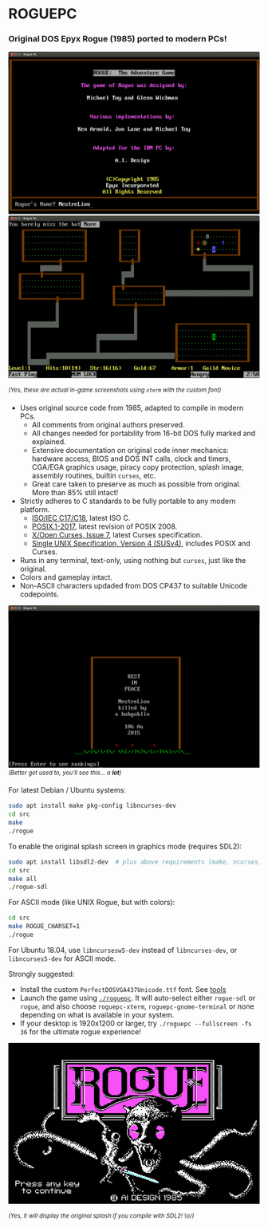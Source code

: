 ROGUEPC
===============================================================================

### Original DOS Epyx Rogue (1985) ported to modern PCs!

![Title Screen](screenshots/title.png)![Level 1, fully explored](screenshots/level1.png)

<sup>*(Yes, these are actual in-game screenshots using `xterm` with the custom font)*</sup>

- Uses original source code from 1985, adapted to compile in modern PCs.
    - All comments from original authors preserved.
    - All changes needed for portability from 16-bit DOS fully marked and explained.
    - Extensive documentation on original code inner mechanics:
      hardware access, BIOS and DOS INT calls, clock and timers, CGA/EGA graphics usage,
      piracy copy protection, splash image, assembly routines, builtin `curses`, etc.
    - Great care taken to preserve as much as possible from original. More than 85% still intact!
- Strictly adheres to C standards to be fully portable to any modern platform.
    - [ISO/IEC C17/C18](https://en.wikipedia.org/wiki/C17_%28C_standard_revision%29), latest ISO C.
    - [POSIX.1-2017](https://pubs.opengroup.org/onlinepubs/9699919799/), latest revision of POSIX 2008.
    - [X/Open Curses, Issue 7](https://publications.opengroup.org/c094), latest Curses specification.
    - [Single UNIX Specification, Version 4 (SUSv4)](https://unix.org/version4/), includes POSIX and Curses.
- Runs in any terminal, text-only, using nothing but `curses`, just like the original.
- Colors and gameplay intact.
- Non-ASCII characters updaded from DOS CP437 to suitable Unicode codepoints.

![Game over screen](screenshots/rip.png)
<sup>*(Better get used to, you'll see this... a **lot**)*</sup>

For latest Debian / Ubuntu systems:
```sh
sudo apt install make pkg-config libncurses-dev
cd src
make
./rogue
```

To enable the original splash screen in graphics mode (requires SDL2):
```sh
sudo apt install libsdl2-dev  # plus above requirements (make, ncurses, etc)
cd src
make all
./rogue-sdl
```

For ASCII mode (like UNIX Rogue, but with colors):
```sh
cd src
make ROGUE_CHARSET=1
./rogue
```

For Ubuntu 18.04, use `libncursesw5-dev` instead of `libncurses-dev`, or
`libncurses5-dev` for ASCII mode.


Strongly suggested:

- Install the custom `PerfectDOSVGA437Unicode.ttf` font. See [tools](tools/)
- Launch the game using [`./roguepc`](roguepc).
  It will auto-select either `rogue-sdl` or `rogue`, and also choose
  `roguepc-xterm`, `roguepc-gnome-terminal` or none depending on what is
  available in your system.
- If your desktop is 1920x1200 or larger, try `./roguepc --fullscreen -fs 36`
  for the ultimate rogue experience!

![splash image](rogue.png)

<sup>*(Yes, it will display the original splash if you compile with SDL2! \o/)*</sup>
